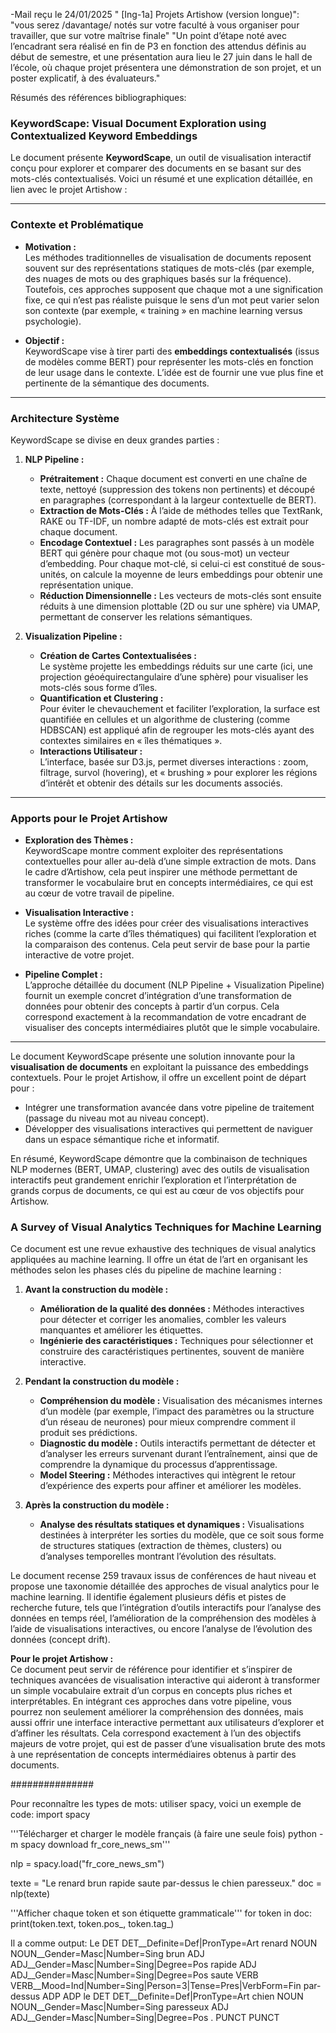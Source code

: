 -Mail reçu le 24/01/2025 "	[Ing-1a] Projets Artishow (version longue)":
"vous serez /davantage/ notés sur votre faculté à
vous organiser pour travailler, que sur votre maîtrise finale"
"Un point d’étape noté avec l’encadrant sera réalisé en fin de P3 en
fonction des attendus définis au début de semestre, et une présentation
aura lieu le 27 juin dans le hall de l’école, où chaque projet
présentera une démonstration de son projet, et un poster explicatif, à
des évaluateurs."

Résumés des références bibliographiques:
### KeywordScape: Visual Document Exploration using Contextualized Keyword Embeddings

Le document présente **KeywordScape**, un outil de visualisation interactif conçu pour explorer et comparer des documents en se basant sur des mots-clés contextualisés. Voici un résumé et une explication détaillée, en lien avec le projet Artishow :

---

### **Contexte et Problématique**

- **Motivation :**  
  Les méthodes traditionnelles de visualisation de documents reposent souvent sur des représentations statiques de mots-clés (par exemple, des nuages de mots ou des graphiques basés sur la fréquence). Toutefois, ces approches supposent que chaque mot a une signification fixe, ce qui n’est pas réaliste puisque le sens d’un mot peut varier selon son contexte (par exemple, « training » en machine learning versus psychologie).

- **Objectif :**  
  KeywordScape vise à tirer parti des **embeddings contextualisés** (issus de modèles comme BERT) pour représenter les mots-clés en fonction de leur usage dans le contexte. L’idée est de fournir une vue plus fine et pertinente de la sémantique des documents.

---

### **Architecture Système**

KeywordScape se divise en deux grandes parties :

1. **NLP Pipeline :**  
   - **Prétraitement :** Chaque document est converti en une chaîne de texte, nettoyé (suppression des tokens non pertinents) et découpé en paragraphes (correspondant à la largeur contextuelle de BERT).  
   - **Extraction de Mots-Clés :** À l’aide de méthodes telles que TextRank, RAKE ou TF-IDF, un nombre adapté de mots-clés est extrait pour chaque document.  
   - **Encodage Contextuel :** Les paragraphes sont passés à un modèle BERT qui génère pour chaque mot (ou sous-mot) un vecteur d’embedding. Pour chaque mot-clé, si celui-ci est constitué de sous-unités, on calcule la moyenne de leurs embeddings pour obtenir une représentation unique.
   - **Réduction Dimensionnelle :** Les vecteurs de mots-clés sont ensuite réduits à une dimension plottable (2D ou sur une sphère) via UMAP, permettant de conserver les relations sémantiques.

2. **Visualization Pipeline :**  
   - **Création de Cartes Contextualisées :**  
     Le système projette les embeddings réduits sur une carte (ici, une projection géoéquirectangulaire d’une sphère) pour visualiser les mots-clés sous forme d’îles.  
   - **Quantification et Clustering :**  
     Pour éviter le chevauchement et faciliter l’exploration, la surface est quantifiée en cellules et un algorithme de clustering (comme HDBSCAN) est appliqué afin de regrouper les mots-clés ayant des contextes similaires en « îles thématiques ».
   - **Interactions Utilisateur :**  
     L’interface, basée sur D3.js, permet diverses interactions : zoom, filtrage, survol (hovering), et « brushing » pour explorer les régions d’intérêt et obtenir des détails sur les documents associés.

---

### **Apports pour le Projet Artishow**

- **Exploration des Thèmes :**  
  KeywordScape montre comment exploiter des représentations contextuelles pour aller au-delà d’une simple extraction de mots. Dans le cadre d’Artishow, cela peut inspirer une méthode permettant de transformer le vocabulaire brut en concepts intermédiaires, ce qui est au cœur de votre travail de pipeline.

- **Visualisation Interactive :**  
  Le système offre des idées pour créer des visualisations interactives riches (comme la carte d’îles thématiques) qui facilitent l’exploration et la comparaison des contenus. Cela peut servir de base pour la partie interactive de votre projet.

- **Pipeline Complet :**  
  L’approche détaillée du document (NLP Pipeline + Visualization Pipeline) fournit un exemple concret d’intégration d’une transformation de données pour obtenir des concepts à partir d’un corpus. Cela correspond exactement à la recommandation de votre encadrant de visualiser des concepts intermédiaires plutôt que le simple vocabulaire.

---

Le document KeywordScape présente une solution innovante pour la **visualisation de documents** en exploitant la puissance des embeddings contextuels. Pour le projet Artishow, il offre un excellent point de départ pour :
- Intégrer une transformation avancée dans votre pipeline de traitement (passage du niveau mot au niveau concept).  
- Développer des visualisations interactives qui permettent de naviguer dans un espace sémantique riche et informatif.  

En résumé, KeywordScape démontre que la combinaison de techniques NLP modernes (BERT, UMAP, clustering) avec des outils de visualisation interactifs peut grandement enrichir l’exploration et l’interprétation de grands corpus de documents, ce qui est au cœur de vos objectifs pour Artishow.

### A Survey of Visual Analytics Techniques for Machine Learning

Ce document est une revue exhaustive des techniques de visual analytics appliquées au machine learning. Il offre un état de l’art en organisant les méthodes selon les phases clés du pipeline de machine learning :

1. **Avant la construction du modèle :**  
   - **Amélioration de la qualité des données :** Méthodes interactives pour détecter et corriger les anomalies, combler les valeurs manquantes et améliorer les étiquettes.  
   - **Ingénierie des caractéristiques :** Techniques pour sélectionner et construire des caractéristiques pertinentes, souvent de manière interactive.

2. **Pendant la construction du modèle :**  
   - **Compréhension du modèle :** Visualisation des mécanismes internes d’un modèle (par exemple, l’impact des paramètres ou la structure d’un réseau de neurones) pour mieux comprendre comment il produit ses prédictions.  
   - **Diagnostic du modèle :** Outils interactifs permettant de détecter et d’analyser les erreurs survenant durant l’entraînement, ainsi que de comprendre la dynamique du processus d’apprentissage.  
   - **Model Steering :** Méthodes interactives qui intègrent le retour d’expérience des experts pour affiner et améliorer les modèles.

3. **Après la construction du modèle :**  
   - **Analyse des résultats statiques et dynamiques :** Visualisations destinées à interpréter les sorties du modèle, que ce soit sous forme de structures statiques (extraction de thèmes, clusters) ou d’analyses temporelles montrant l’évolution des résultats.

Le document recense 259 travaux issus de conférences de haut niveau et propose une taxonomie détaillée des approches de visual analytics pour le machine learning. Il identifie également plusieurs défis et pistes de recherche future, tels que l’intégration d’outils interactifs pour l’analyse des données en temps réel, l’amélioration de la compréhension des modèles à l’aide de visualisations interactives, ou encore l’analyse de l’évolution des données (concept drift).



**Pour le projet Artishow :**  
Ce document peut servir de référence pour identifier et s’inspirer de techniques avancées de visualisation interactive qui aideront à transformer un simple vocabulaire extrait d’un corpus en concepts plus riches et interprétables. En intégrant ces approches dans votre pipeline, vous pourrez non seulement améliorer la compréhension des données, mais aussi offrir une interface interactive permettant aux utilisateurs d’explorer et d’affiner les résultats. Cela correspond exactement à l’un des objectifs majeurs de votre projet, qui est de passer d’une visualisation brute des mots à une représentation de concepts intermédiaires obtenus à partir des documents.


###############

Pour reconnaître les types de mots: utiliser spacy, voici un exemple de code:
import spacy

'''Télécharger et charger le modèle français (à faire une seule fois)
python -m spacy download fr_core_news_sm'''

nlp = spacy.load("fr_core_news_sm")

texte = "Le renard brun rapide saute par-dessus le chien paresseux."
doc = nlp(texte)

'''Afficher chaque token et son étiquette grammaticale'''
for token in doc:
    print(token.text, token.pos_, token.tag_)

Il a comme output:
Le DET DET__Definite=Def|PronType=Art
renard NOUN NOUN__Gender=Masc|Number=Sing
brun ADJ ADJ__Gender=Masc|Number=Sing|Degree=Pos
rapide ADJ ADJ__Gender=Masc|Number=Sing|Degree=Pos
saute VERB VERB__Mood=Ind|Number=Sing|Person=3|Tense=Pres|VerbForm=Fin
par-dessus ADP ADP
le DET DET__Definite=Def|PronType=Art
chien NOUN NOUN__Gender=Masc|Number=Sing
paresseux ADJ ADJ__Gender=Masc|Number=Sing|Degree=Pos
. PUNCT PUNCT
